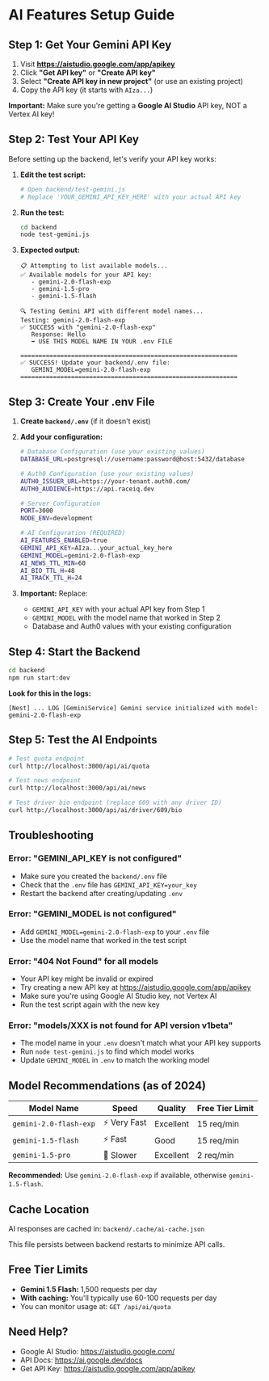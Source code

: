 # AI Features Setup Guide

## Step 1: Get Your Gemini API Key

1. Visit **https://aistudio.google.com/app/apikey**
2. Click **"Get API key"** or **"Create API key"**
3. Select **"Create API key in new project"** (or use an existing project)
4. Copy the API key (it starts with `AIza...`)

**Important:** Make sure you're getting a **Google AI Studio** API key, NOT a Vertex AI key!

## Step 2: Test Your API Key

Before setting up the backend, let's verify your API key works:

1. **Edit the test script:**
   ```bash
   # Open backend/test-gemini.js
   # Replace 'YOUR_GEMINI_API_KEY_HERE' with your actual API key
   ```

2. **Run the test:**
   ```bash
   cd backend
   node test-gemini.js
   ```

3. **Expected output:**
   ```
   📋 Attempting to list available models...
   ✅ Available models for your API key:
      - gemini-2.0-flash-exp
      - gemini-1.5-pro
      - gemini-1.5-flash
   
   🔍 Testing Gemini API with different model names...
   Testing: gemini-2.0-flash-exp
   ✅ SUCCESS with "gemini-2.0-flash-exp"
      Response: Hello
      ➡️ USE THIS MODEL NAME IN YOUR .env FILE
   
   ============================================================
   ✅ SUCCESS! Update your backend/.env file:
      GEMINI_MODEL=gemini-2.0-flash-exp
   ============================================================
   ```

## Step 3: Create Your .env File

1. **Create `backend/.env`** (if it doesn't exist)

2. **Add your configuration:**
   ```bash
   # Database Configuration (use your existing values)
   DATABASE_URL=postgresql://username:password@host:5432/database

   # Auth0 Configuration (use your existing values)
   AUTH0_ISSUER_URL=https://your-tenant.auth0.com/
   AUTH0_AUDIENCE=https://api.raceiq.dev

   # Server Configuration
   PORT=3000
   NODE_ENV=development

   # AI Configuration (REQUIRED)
   AI_FEATURES_ENABLED=true
   GEMINI_API_KEY=AIza...your_actual_key_here
   GEMINI_MODEL=gemini-2.0-flash-exp
   AI_NEWS_TTL_MIN=60
   AI_BIO_TTL_H=48
   AI_TRACK_TTL_H=24
   ```

3. **Important:** Replace:
   - `GEMINI_API_KEY` with your actual API key from Step 1
   - `GEMINI_MODEL` with the model name that worked in Step 2
   - Database and Auth0 values with your existing configuration

## Step 4: Start the Backend

```bash
cd backend
npm run start:dev
```

**Look for this in the logs:**
```
[Nest] ... LOG [GeminiService] Gemini service initialized with model: gemini-2.0-flash-exp
```

## Step 5: Test the AI Endpoints

```bash
# Test quota endpoint
curl http://localhost:3000/api/ai/quota

# Test news endpoint
curl http://localhost:3000/api/ai/news

# Test driver bio endpoint (replace 609 with any driver ID)
curl http://localhost:3000/api/ai/driver/609/bio
```

## Troubleshooting

### Error: "GEMINI_API_KEY is not configured"
- Make sure you created the `backend/.env` file
- Check that the `.env` file has `GEMINI_API_KEY=your_key`
- Restart the backend after creating/updating `.env`

### Error: "GEMINI_MODEL is not configured"
- Add `GEMINI_MODEL=gemini-2.0-flash-exp` to your `.env` file
- Use the model name that worked in the test script

### Error: "404 Not Found" for all models
- Your API key might be invalid or expired
- Try creating a new API key at https://aistudio.google.com/app/apikey
- Make sure you're using Google AI Studio key, not Vertex AI
- Run the test script again with the new key

### Error: "models/XXX is not found for API version v1beta"
- The model name in your `.env` doesn't match what your API key supports
- Run `node test-gemini.js` to find which model works
- Update `GEMINI_MODEL` in `.env` to match the working model

## Model Recommendations (as of 2024)

| Model Name | Speed | Quality | Free Tier Limit |
|------------|-------|---------|-----------------|
| `gemini-2.0-flash-exp` | ⚡ Very Fast | Excellent | 15 req/min |
| `gemini-1.5-flash` | ⚡ Fast | Good | 15 req/min |
| `gemini-1.5-pro` | 🐌 Slower | Excellent | 2 req/min |

**Recommended:** Use `gemini-2.0-flash-exp` if available, otherwise `gemini-1.5-flash`.

## Cache Location

AI responses are cached in: `backend/.cache/ai-cache.json`

This file persists between backend restarts to minimize API calls.

## Free Tier Limits

- **Gemini 1.5 Flash:** 1,500 requests per day
- **With caching:** You'll typically use 60-100 requests per day
- You can monitor usage at: `GET /api/ai/quota`

## Need Help?

- Google AI Studio: https://aistudio.google.com/
- API Docs: https://ai.google.dev/docs
- Get API Key: https://aistudio.google.com/app/apikey

